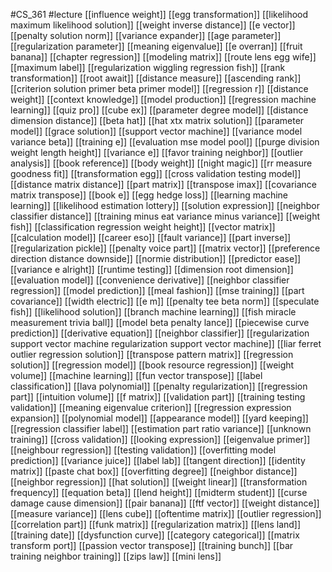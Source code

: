 #CS_361
#lecture
[[influence weight]]
[[egg transformation]]
[[likelihood maximum likelihood solution]]
[[weight inverse distance]]
[[e vector]]
[[penalty solution norm]]
[[variance expander]]
[[age parameter]]
[[regularization parameter]]
[[meaning eigenvalue]]
[[e overran]]
[[fruit banana]]
[[chapter regression]]
[[modeling matrix]]
[[route lens egg wife]]
[[maximum label]]
[[regularization wiggling regression fish]]
[[rank transformation]]
[[root await]]
[[distance measure]]
[[ascending rank]]
[[criterion solution primer beta primer model]]
[[regression r]]
[[distance weight]]
[[context knowledge]]
[[model production]]
[[regression machine learning]]
[[quiz pro]]
[[cube ex]]
[[parameter degree model]]
[[distance dimension distance]]
[[beta hat]]
[[hat xtx matrix solution]]
[[parameter model]]
[[grace solution]]
[[support vector machine]]
[[variance model variance beta]]
[[training e]]
[[evaluation mse model pool]]
[[purge division weight length height]]
[[variance e]]
[[favor training neighbor]]
[[outlier analysis]]
[[book reference]]
[[body weight]]
[[night magic]]
[[rr measure goodness fit]]
[[transformation egg]]
[[cross validation testing model]]
[[distance matrix distance]]
[[part matrix]]
[[transpose imax]]
[[covariance matrix transpose]]
[[book e]]
[[egg hedge loss]]
[[learning machine learning]]
[[likelihood estimation lottery]]
[[solution expression]]
[[neighbor classifier distance]]
[[training minus eat variance minus variance]]
[[weight fish]]
[[classification regression weight height]]
[[vector matrix]]
[[calculation model]]
[[career eso]]
[[fault variance]]
[[part inverse]]
[[regularization pickle]]
[[penalty voice part]]
[[matrix vector]]
[[preference direction distance downside]]
[[normie distribution]]
[[predictor ease]]
[[variance e alright]]
[[runtime testing]]
[[dimension root dimension]]
[[evaluation model]]
[[convenience derivative]]
[[neighbor classifier regression]]
[[model prediction]]
[[meal fashion]]
[[mse training]]
[[part covariance]]
[[width electric]]
[[e m]]
[[penalty tee beta norm]]
[[speculate fish]]
[[likelihood solution]]
[[branch machine learning]]
[[fish miracle measurement trivia ball]]
[[model beta penalty lance]]
[[piecewise curve prediction]]
[[derivative equation]]
[[neighbor classifier]]
[[regularization support vector machine regularization support vector machine]]
[[liar ferret outlier regression solution]]
[[transpose pattern matrix]]
[[regression solution]]
[[regression model]]
[[book resource regression]]
[[weight volume]]
[[machine learning]]
[[fun vector transpose]]
[[label classification]]
[[lava polynomial]]
[[penalty regularization]]
[[regression part]]
[[intuition volume]]
[[f matrix]]
[[validation part]]
[[training testing validation]]
[[meaning eigenvalue criterion]]
[[regression expression expansion]]
[[polynomial model]]
[[appearance model]]
[[yard keeping]]
[[regression classifier label]]
[[estimation part ratio variance]]
[[unknown training]]
[[cross validation]]
[[looking expression]]
[[eigenvalue primer]]
[[neighbour regression]]
[[testing validation]]
[[overfitting model prediction]]
[[variance juice]]
[[label lab]]
[[tangent direction]]
[[identity matrix]]
[[paste chat box]]
[[overfitting degree]]
[[neighbor distance]]
[[neighbor regression]]
[[hat solution]]
[[weight linear]]
[[transformation frequency]]
[[equation beta]]
[[lend height]]
[[midterm student]]
[[curse damage cause dimension]]
[[pair banana]]
[[ftf vector]]
[[weight distance]]
[[measure variance]]
[[lens cube]]
[[oftentime matrix]]
[[outlier regression]]
[[correlation part]]
[[funk matrix]]
[[regularization matrix]]
[[lens land]]
[[training date]]
[[dysfunction curve]]
[[category categorical]]
[[matrix transform port]]
[[passion vector transpose]]
[[training bunch]]
[[bar training neighbor training]]
[[zips law]]
[[mini lens]]
